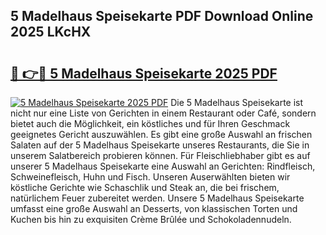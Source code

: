 ## 5 Madelhaus Speisekarte PDF Download Online 2025 LKcHX

# <h2><a href="http://gc95w4.nevu.top/?p=5+Madelhaus+Speisekarte">🔗 👉🔴 5 Madelhaus Speisekarte 2025 PDF</a></h2>

[![5 Madelhaus Speisekarte 2025 PDF](https://i.imgur.com/dBaPXMq.png)](http://gc95w4.nevu.top/?p=5+Madelhaus+Speisekarte)
Die 5 Madelhaus Speisekarte ist nicht nur eine Liste von Gerichten in einem Restaurant oder Café, sondern bietet auch die Möglichkeit, ein köstliches und für Ihren Geschmack geeignetes Gericht auszuwählen. Es gibt eine große Auswahl an frischen Salaten auf der 5 Madelhaus Speisekarte unseres Restaurants, die Sie in unserem Salatbereich probieren können. Für Fleischliebhaber gibt es auf unserer 5 Madelhaus Speisekarte eine Auswahl an Gerichten: Rindfleisch, Schweinefleisch, Huhn und Fisch. Unseren Auserwählten bieten wir köstliche Gerichte wie Schaschlik und Steak an, die bei frischem, natürlichem Feuer zubereitet werden. Unsere 5 Madelhaus Speisekarte umfasst eine große Auswahl an Desserts, von klassischen Torten und Kuchen bis hin zu exquisiten Crème Brûlée und Schokoladennudeln.
